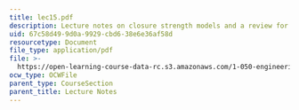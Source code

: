 ```yaml
---
title: lec15.pdf
description: Lecture notes on closure strength models and a review for a quiz.
uid: 67c58d49-9d0a-9929-cbd6-38e6e36af58d
resourcetype: Document
file_type: application/pdf
file: >-
  https://open-learning-course-data-rc.s3.amazonaws.com/1-050-engineering-mechanics-i-fall-2007/67c58d499d0a9929cbd638e6e36af58d_lec15.pdf
ocw_type: OCWFile
parent_type: CourseSection
parent_title: Lecture Notes
---
```

